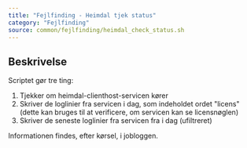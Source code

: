 ```yaml
---
title: "Fejlfinding - Heimdal tjek status"
category: "Fejlfinding"
source: common/fejlfinding/heimdal_check_status.sh
---
```


## Beskrivelse
Scriptet gør tre ting: 
1. Tjekker om heimdal-clienthost-servicen kører
2. Skriver de loglinier fra servicen i dag, som indeholdet ordet "licens" (dette kan bruges til at verificere, om servicen kan se licensnøglen)
3. Skriver de seneste loglinier fra servicen fra i dag (ufiltreret)

Informationen findes, efter kørsel, i jobloggen.